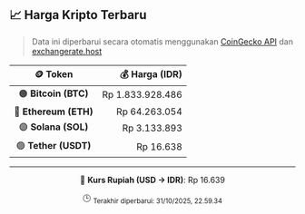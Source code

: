 

<!-- HARGA_KRIPTO -->
## 📈 Harga Kripto Terbaru

> Data ini diperbarui secara otomatis menggunakan [CoinGecko API](https://www.coingecko.com/) dan [exchangerate.host](https://exchangerate.host/)

<div align="center">

| 🪙 Token | 💰 Harga (IDR) |
|:------:|---------------:|
| 🟠 **Bitcoin (BTC)**   | Rp 1.833.928.486 |
| 🔵 **Ethereum (ETH)**  | Rp 64.263.054 |
| 🟣 **Solana (SOL)**    | Rp 3.133.893 |
| 🟢 **Tether (USDT)**   | Rp 16.638 |

---

💱 **Kurs Rupiah (USD → IDR)**: Rp 16.639

🕒 <sub>Terakhir diperbarui: 31/10/2025, 22.59.34</sub>

</div>
<!-- /HARGA_KRIPTO -->